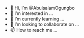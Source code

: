 - 👋 Hi, I’m @AbulsalamOgungbo
- 👀 I’m interested in ...
- 🌱 I’m currently learning ...
- 💞️ I’m looking to collaborate on ...
- 📫 How to reach me ...

<!---
AbulsalamOgungbo/AbulsalamOgungbo is a ✨ special ✨ repository because its `README.md` (this file) appears on your GitHub profile.
You can click the Preview link to take a look at your changes.
--->
